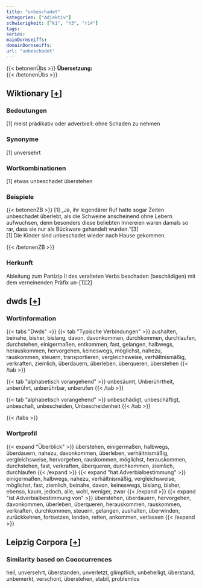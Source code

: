 ```yaml
---
title: "unbeschadet"
kategorien: ["Adjektiv"]
schwierigkeit: ["k1", "h3", "r14"]
tags:
series:
mainDornseiffs:
domainDornseiffs:
url: "unbeschadet"
---
```


{{< betonenÜbs >}}
**Übersetzung:**  
{{< /betonenÜbs >}}

## Wiktionary [[+](https://de.wiktionary.org/wiki/unbeschadet)]

### Bedeutungen
[1] meist prädikativ oder adverbiell: ohne Schaden zu nehmen  

### Synonyme
[1] unversehrt  

### Wortkombinationen
[1] etwas unbeschadet überstehen  

### Beispiele
{{< betonenZB >}}
[1] „Ja, ihr legendärer Ruf hatte sogar Zeiten unbeschadet überlebt, als die Schweine anscheinend ohne Lebern aufwuchsen, denn besonders diese beliebten Innereien waren damals so rar, dass sie nur als Bückware gehandelt wurden.“[3]  
[1] Die Kinder sind unbeschadet wieder nach Hause gekommen.  

{{< /betonenZB >}}
### Herkunft
Ableitung zum Partizip II des veralteten Verbs beschaden (beschädigen) mit dem verneinenden Präfix un-[1][2]  



## dwds [[+](https://www.dwds.de/wb/unbeschadet)]

### Wortinformation
{{< tabs "Dwds" >}}
{{< tab "Typische Verbindungen" >}}
aushalten, beinahe, bisher, bislang, davon, davonkommen, durchkommen, durchlaufen, durchstehen, einigermaßen, entkommen, fast, gelangen, halbwegs, herauskommen, hervorgehen, keineswegs, möglichst, nahezu, rauskommen, steuern, transportieren, vergleichsweise, verhältnismäßig, verkraften, ziemlich, überdauern, überleben, überqueren, überstehen
{{< /tab >}}

{{< tab "alphabetisch vorangehend" >}}
unbesäumt, Unberührtheit, unberührt, unberührbar, unberufen
{{< /tab >}}

{{< tab "alphabetisch vorangehend" >}}
unbeschädigt, unbeschäftigt, unbeschalt, unbescheiden, Unbescheidenheit
{{< /tab >}}

{{< /tabs >}}

### Wortprofil
{{< expand "Überblick" >}} überstehen, einigermaßen, halbwegs, überdauern, nahezu, davonkommen, überleben, verhältnismäßig, vergleichsweise, hervorgehen, rauskommen, möglichst, herauskommen, durchstehen, fast, verkraften, überqueren, durchkommen, ziemlich, durchlaufen {{< /expand >}}
{{< expand "hat Adverbialbestimmung" >}} einigermaßen, halbwegs, nahezu, verhältnismäßig, vergleichsweise, möglichst, fast, ziemlich, beinahe, davon, keineswegs, bislang, bisher, ebenso, kaum, jedoch, alle, wohl, weniger, zwar {{< /expand >}}
{{< expand "ist Adverbialbestimmung von" >}} überstehen, überdauern, hervorgehen, davonkommen, überleben, überqueren, herauskommen, rauskommen, verkraften, durchkommen, steuern, gelangen, aushalten, überwinden, zurückkehren, fortsetzen, landen, retten, ankommen, verlassen {{< /expand >}}

## Leipzig Corpora [[+](https://corpora.uni-leipzig.de/en/res?word=unbeschadet&corpusId=deu_newscrawl-public_2018)]


### Similarity based on Cooccurrences
heil, unversehrt, überstanden, unverletzt, glimpflich, unbehelligt, überstand, unbemerkt, verschont, überstehen, stabil, problemlos

